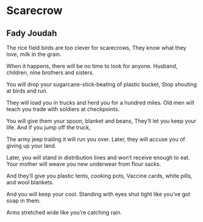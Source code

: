 # Scarecrow
## Fady Joudah
The rice field birds are too clever for scarecrows,
They know what they love, milk in the grain.

When it happens, there will be no time to look for anyone.
Husband, children, nine brothers and sisters.

You will drop your sugarcane-stick-beating of plastic bucket,
Stop shouting at birds and run.

They will load you in trucks and herd you for a hundred miles.
Old men will teach you trade with soldiers at checkpoints.

You will give them your spoon, blanket and beans,
They’﻿﻿﻿﻿ll let you keep your life. And if you jump off the truck,

The army jeep trailing it will run you over.
Later, they will accuse you of giving up your land.

Later, you will stand in distribution lines and won’﻿﻿﻿t receive enough to
eat.
Your mother will weave you new underwear from flour sacks.

And they’﻿﻿﻿ll give you plastic tents, cooking pots,
Vaccine cards, white pills, and wool blankets.

And you will keep your cool.
Standing with eyes shut tight like you’﻿﻿﻿ve got soap in them.

Arms stretched wide like you’﻿﻿﻿re catching rain.